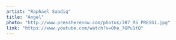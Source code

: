 ```yaml
---
artist: "Raphael Saadiq"
title: "Angel"
photo: "http://www.pressherenow.com/photos/307_RS_PRESS1.jpg"
link: "https://www.youtube.com/watch?v=Oha_7GPu1tQ"
---
```

